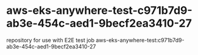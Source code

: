 # aws-eks-anywhere-test-c971b7d9-ab3e-454c-aed1-9becf2ea3410-27
repository for use with E2E test job aws-eks-anywhere-test:c971b7d9-ab3e-454c-aed1-9becf2ea3410-27
